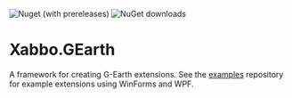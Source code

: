 ![Nuget (with prereleases)](https://img.shields.io/nuget/vpre/Xabbo.GEarth?style=for-the-badge) ![NuGet downloads](https://img.shields.io/nuget/dt/Xabbo.GEarth?style=for-the-badge)

# Xabbo.GEarth
A framework for creating G-Earth extensions.
See the [examples](https://github.com/b7c/b7.XabboExamples) repository for example extensions using WinForms and WPF.
